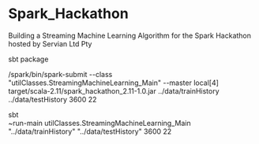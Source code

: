 # Spark_Hackathon
Building a Streaming Machine Learning Algorithm for the Spark Hackathon hosted by Servian Ltd Pty <br>

sbt package <br>

/spark/bin/spark-submit --class "utilClasses.StreamingMachineLearning_Main" --master local[4] target/scala-2.11/spark_hackathon_2.11-1.0.jar ../data/trainHistory ../data/testHistory 3600 22
<br>

sbt 
<br>
~run-main utilClasses.StreamingMachineLearning_Main "../data/trainHistory" "../data/testHistory" 3600 22 
<br>
